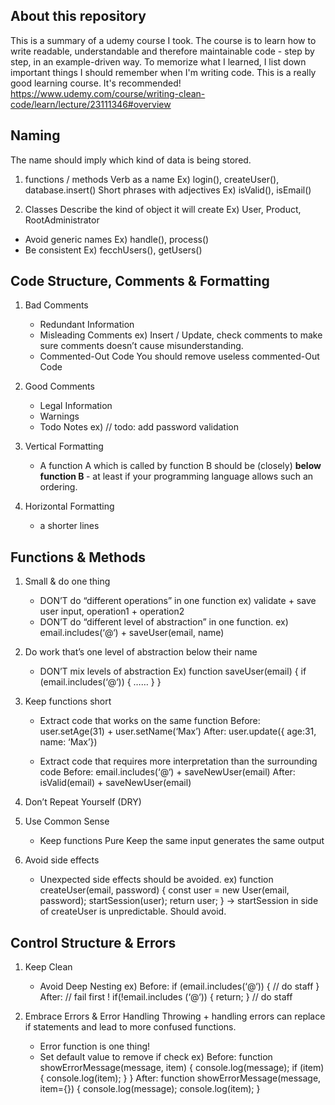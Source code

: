 ## About this repository 
This is a summary of a udemy course I took. 
The course is to learn how to write readable, understandable and therefore maintainable code - step by step, in an example-driven way. To memorize what I learned, I list down important things I should remember when I'm writing code.
This is a really good learning course. It's recommended!
https://www.udemy.com/course/writing-clean-code/learn/lecture/23111346#overview


## Naming 
The name should imply which kind of data is being stored.
1. functions / methods
Verb as a name
Ex) login(), createUser(), database.insert()
Short phrases with adjectives
Ex) isValid(), isEmail()


2. Classes
Describe the kind of object it will create
Ex) User, Product, RootAdministrator

* Avoid generic names
Ex) handle(), process()
* Be consistent
Ex) fecchUsers(), getUsers()


## Code Structure, Comments & Formatting
1. Bad Comments
	* Redundant Information
	* Misleading Comments 
	ex) Insert / Update, check comments to make sure comments doesn’t cause misunderstanding.
	* Commented-Out Code
	You should remove useless commented-Out Code


2. Good Comments
	* Legal Information
	* Warnings
	* Todo Notes
	ex)  // todo: add password validation


3. Vertical Formatting
	* A function A which is called by function B should be (closely) <strong> below function B </strong> - at least if your programming language allows such an ordering.
	

4. Horizontal Formatting
	* a shorter lines 


## Functions & Methods
1. Small & do one thing
	* DON’T do “different operations”  in one function
	ex) validate + save user input, operation1 + operation2
	* DON’T do “different level of abstraction” in one function.
	ex) email.includes(‘@‘) + saveUser(email, name)


2. Do work that’s one level of abstraction below their name
	* DON’T mix levels of abstraction
	Ex) function saveUser(email) {
		if (email.includes(‘@‘)) { …… }
	} 


3. Keep functions short
	* Extract code that works on the same function
	Before: user.setAge(31) + user.setName(‘Max’)
	After: user.update({ age:31, name: ‘Max’})

	* Extract code that requires more interpretation than the surrounding code
	Before: email.includes(‘@‘) + saveNewUser(email)
	After: isValid(email) + saveNewUser(email)


4. Don’t Repeat Yourself (DRY)


5. Use Common Sense
	* Keep functions Pure
	Keep the same input generates the same output


6. Avoid side effects 
	* Unexpected side effects should be avoided.
	ex) function createUser(email, password) {
		const user = new User(email, password);
		startSession(user);
		return user;
	}
	-> startSession in side of createUser is unpredictable. Should avoid.


## Control Structure & Errors 
1. Keep Clean 
	* Avoid Deep  Nesting 
	ex) 
	Before:
	if (email.includes(‘@‘)) {
		// do staff
	}
	After: // fail first !
	if(!email.includes	(‘@‘)) {
		return;
	}
	// do staff
	

2. Embrace Errors & Error Handling
 Throwing + handling errors can replace if statements and lead to more confused functions.
	* Error function is one thing!
	* Set default value to remove if check
	ex) 
	Before:
	function showErrorMessage(message, item) {
  		console.log(message);
 		 if (item) {
    		console.log(item);
  		}
	}
	After:
	function showErrorMessage(message, item={}) {
  		console.log(message);
 		console.log(item);
	}